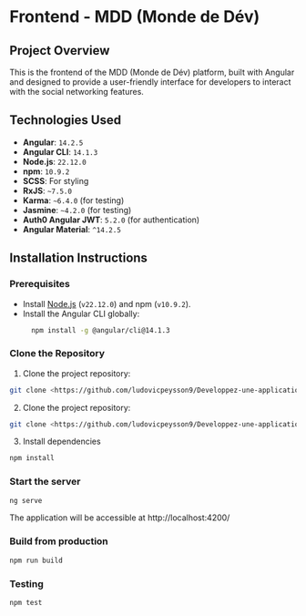 # Frontend - MDD (Monde de Dév)

## Project Overview
This is the frontend of the MDD (Monde de Dév) platform, built with Angular and designed to provide a user-friendly interface for developers to interact with the social networking features.

## Technologies Used

- **Angular**: `14.2.5`
- **Angular CLI**: `14.1.3`
- **Node.js**: `22.12.0`
- **npm**: `10.9.2`
- **SCSS**: For styling
- **RxJS**: `~7.5.0`
- **Karma**: `~6.4.0` (for testing)
- **Jasmine**: `~4.2.0` (for testing)
- **Auth0 Angular JWT**: `5.2.0` (for authentication)
- **Angular Material**: `^14.2.5`

## Installation Instructions

### Prerequisites

- Install [Node.js](https://nodejs.org/) (`v22.12.0`) and npm (`v10.9.2`).
- Install the Angular CLI globally:
  ```bash
    npm install -g @angular/cli@14.1.3
    ```

### Clone the Repository 
1. Clone the project repository:
 ```bash 
 git clone <https://github.com/ludovicpeysson9/Developpez-une-application-full-stack-complete.git>
 ```

2. Clone the project repository:
```bash 
git clone <https://github.com/ludovicpeysson9/Developpez-une-application-full-stack-complete.git>
```

3. Install dependencies
```bash
npm install
```

### Start the server 

```bash
ng serve
```

The application will be accessible at http://localhost:4200/

### Build from production 

```bash
npm run build
```

### Testing

```bash
npm test
```




